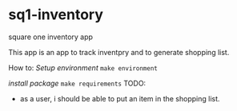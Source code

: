 sq1-inventory
=============

square one inventory app

This app is an app to track inventpry and to generate shopping list.

How to:
*Setup environment*
`make environment`

*install package*
`make requirements`
TODO:
- as a user, i should be able to put an item in the shopping list.